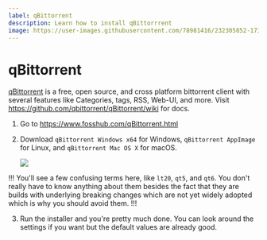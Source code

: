 ```yaml
---
label: qBittorrent
description: Learn how to install qBittorrrent
image: https://user-images.githubusercontent.com/78981416/232305852-17383fd0-c7d7-4d1b-b14d-b227f0bd1ac4.png
---
```


# qBittorrent

[qBittorrent](https://www.qbittorrent.org) is a free, open source, and cross platform bittorrent client with several features like Categories, tags, RSS, Web-UI, and more. Visit <https://github.com/qbittorrent/qBittorrent/wiki> for docs.

1. Go to <https://www.fosshub.com/qBittorrent.html>
2. Download `qBittorrent Windows x64` for Windows, `qBittorrent AppImage` for Linux, and `qBittorrent Mac OS X` for macOS.

    ![](https://user-images.githubusercontent.com/78981416/232291788-1eb92521-c0a1-46ea-a81c-9f00881bc2cb.png)

!!!
You'll see a few confusing terms here, like `lt20`, `qt5`, and `qt6`. You don't really have to know anything about them besides the fact that they are builds with underlying breaking changes which are not yet widely adopted which is why you should avoid them.
!!!

3. Run the installer and you're pretty much done. You can look around the settings if you want but the default values are already good.